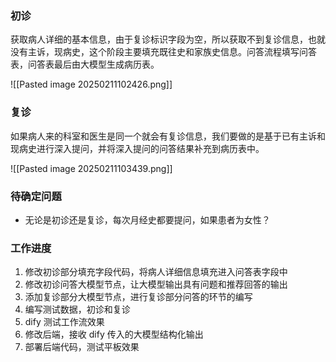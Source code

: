 ### 初诊

获取病人详细的基本信息，由于复诊标识字段为空，所以获取不到复诊信息，也就没有主诉，现病史，这个阶段主要填充既往史和家族史信息。问答流程填写问答表，问答表最后由大模型生成病历表。

![[Pasted image 20250211102426.png]]

### 复诊 

如果病人来的科室和医生是同一个就会有复诊信息，我们要做的是基于已有主诉和现病史进行深入提问，并将深入提问的问答结果补充到病历表中。

![[Pasted image 20250211103439.png]]

### 待确定问题

- 无论是初诊还是复诊，每次月经史都要提问，如果患者为女性？

### 工作进度

1. 修改初诊部分填充字段代码，将病人详细信息填充进入问答表字段中
2. 修改初诊问答大模型节点，让大模型输出具有问题和推荐回答的输出
3. 添加复诊部分大模型节点，进行复诊部分问答的环节的编写
4. 编写测试数据，初诊和复诊
5. dify 测试工作流效果
6. 修改后端，接收 dify 传入的大模型结构化输出
7. 部署后端代码，测试平板效果